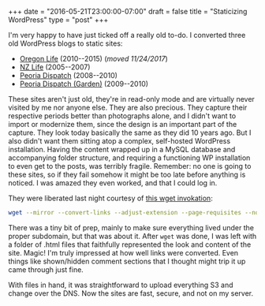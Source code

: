 +++
date = "2016-05-21T23:00:00-07:00"
draft = false
title = "Staticizing WordPress"
type = "post"
+++

I'm very happy to have just ticked off a really old to-do. I converted three old WordPress blogs to static
sites:

- [Oregon Life](http://blog.kalafut.net) (2010--2015)  (*moved 11/24/2017*)
- [NZ Life](http://nz.kalafut.net) (2005--2007)
- [Peoria Dispatch](http://pd.kalafut.net) (2008--2010)
- [Peoria Dispatch (Garden)](http://pdg.kalafut.net) (2009--2010)

These sites aren't just old, they're in read-only mode and are virtually never visited by me nor
anyone else. They are also precious. They capture their respective periods better than photographs
alone, and I didn't want to import or modernize them, since the design is an important part of the
capture. They look today basically the same as they did 10 years ago. But I also didn't want them
sitting atop a complex, self-hosted WordPress installation. Having the content wrapped up in a MySQL
database and accompanying folder structure, and requiring a functioning WP installation to even get
to the posts, was terribly fragile. Remember: no one is going to these sites, so if they fail
somehow it might be too late before anything is noticed. I was amazed they even worked, and that I
could log in.

They were liberated last night courtesy of [this wget
invokation](https://www.guyrutenberg.com/2014/05/02/make-offline-mirror-of-a-site-using-wget/):

``` bash
wget --mirror --convert-links --adjust-extension --page-requisites --no-parent -e robots=off http://example.org
```

There was a tiny bit of prep, mainly to make sure everything lived under the proper subdomain, but
that was about it. After `wget` was done, I was left with a folder of .html files that faithfully
represented the look and content of the site. Magic! I'm truly impressed at how well links were
converted. Even things like shown/hidden comment sections that I thought might trip it up came
through just fine.

With files in hand, it was straightforward to upload everything S3 and change over the DNS. Now the
sites are fast, secure, and not on my server.
